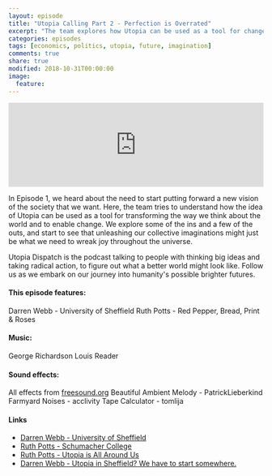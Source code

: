 ```yaml
---
layout: episode
title: "Utopia Calling Part 2 - Perfection is Overrated"
excerpt: "The team explores how Utopia can be used as a tool for change."
categories: episodes
tags: [economics, politics, utopia, future, imagination]
comments: true
share: true
modified: 2018-10-31T00:00:00
image:
  feature:
---
```


<iframe width="100%" height="166" scrolling="no" frameborder="no" allow="autoplay" src="https://w.soundcloud.com/player/?url=https%3A//api.soundcloud.com/tracks/522568515&color=%23ff5500&auto_play=false&hide_related=false&show_comments=true&show_user=true&show_reposts=false&show_teaser=true"></iframe>

In Episode 1, we heard about the need to start putting forward a new vision of the society that we want. Here, the team tries to understand how the idea of Utopia can be used as a tool for transforming the way we think about the world and to enable change. We explore some of the ins and a few of the outs, and start to see that unleashing our collective imaginations might just be what we need to wreak joy throughout the universe.

Utopia Dispatch is the podcast talking to people with thinking big ideas and taking radical action, to figure out what a better world might look like. Follow us as we embark on our journey into humanity's possible brighter futures.

#### This episode features:
Darren Webb - University of Sheffield
Ruth Potts - Red Pepper, Bread, Print & Roses

#### Music:
George Richardson
Louis Reader

#### Sound effects:
All effects from [freesound.org](https://freesound.org)
Beautiful Ambient Melody - PatrickLieberkind
Farmyard Noises - acclivity
Tape Calculator - tomlija

#### Links

- [Darren Webb - University of Sheffield](https://www.sheffield.ac.uk/education/staff/academic/webbd)
- [Ruth Potts - Schumacher College](https://www.schumachercollege.org.uk/about/ruth-potts)
- [Ruth Potts - Utopia is All Around Us](https://www.redpepper.org.uk/utopia-is-all-around-us/)
- [Darren Webb - Utopia in Sheffield? We have to start somewhere.](https://www.opendemocracy.net/transformation/darren-webb/utopia-in-sheffield-we-have-to-start-somewhere)
